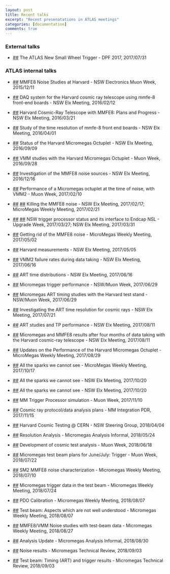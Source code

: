 ```yaml
---
layout: post
title: Recent talks
excerpt: "Recent presenatations in ATLAS meetings"
categories: [documentation]
comments: true
---
```


### External talks

* [##](https://indico.fnal.gov/event/11999/session/21/contribution/532) The ATLAS New Small Wheel Trigger - DPF 2017, 2017/07/31

### ATLAS internal talks

* [##](https://indico.cern.ch/event/465405/contributions/1972923/) MMFE8 Noise Studies at Harvard - NSW Electronics Muon Week, 2015/12/11

* [##](https://indico.cern.ch/event/496030/contributions/1174690/) DAQ system for the Harvard cosmic ray telescope using mmfe-8 front-end boards - NSW Elx Meeting, 2016/02/12

* [##](https://indico.cern.ch/event/512405/contributions/2025092/) Harvard Cosmic-Ray Telescope with MMFE8: Plans and Progress - NSW Elx Meeting, 2016/03/21

* [##](https://indico.cern.ch/event/514619/contributions/1193834/) Study of the time resolution of mmfe-8 front end boards - NSW Elx Meeting, 2016/04/01

* [##](https://indico.cern.ch/event/568367/contributions/2297572/) Status of the Harvard Micromegas Octuplet - NSW Elx Meeting, 2016/09/09

* [##](https://indico.cern.ch/event/570319/contributions/2309381/) VMM studies with the Harvard Micromegas Octuplet - Muon Week, 2016/09/28

* [##](https://indico.cern.ch/event/595040/contributions/2405012/) Investigation of the MMFE8 noise sources - NSW Elx Meeting, 2016/12/16

* [##](https://indico.cern.ch/event/609567/contributions/2463645/) Performance of a Micromegas octuplet at the time of noise, with VMM2 - Muon Week, 2017/02/10

* [##](https://indico.cern.ch/event/611204/contributions/2472762/) [##](https://indico.cern.ch/event/615169/contributions/2484576/) Killing the MMFE8 noise - NSW Elx Meeting, 2017/02/17; MicroMegas Weekly Meeting, 2017/02/21

* [##](https://indico.cern.ch/event/622488/contributions/2510913/) [##](https://indico.cern.ch/event/627058/contributions/2533906/) NSW trigger processor status and its interface to Endcap NSL - Upgrade Week, 2017/03/27; NSW Elx Meeting, 2017/03/31

* [##](https://indico.cern.ch/event/635931/contributions/2574148/) Getting rid of the MMFE8 noise - MicroMegas Weekly Meeting, 2017/05/02

* [##](https://indico.cern.ch/event/636381/contributions/2576333/) Harvard measurements - NSW Elx Meeting, 2017/05/05

* [##](https://indico.cern.ch/event/646829/contributions/2627397/) VMM2 failure rates during data taking - NSW Elx Meeting, 2017/06/16

* [##](https://indico.cern.ch/event/646829/contributions/2627411/) ART time distributions - NSW Elx Meeting, 2017/06/16

* [##](https://indico.cern.ch/event/647461/contributions/2632100/) Micromegas trigger performance - NSW/Muon Week, 2017/06/29

* [##](https://indico.cern.ch/event/647461/contributions/2632099/) Micromegas ART timing studies with the Harvard test stand - NSW/Muon Week, 2017/06/29

* [##](https://indico.cern.ch/event/655015/contributions/2668115/) Investigating the ART time resolution for cosmic rays - NSW Elx Meeting, 2017/07/21

* [##](https://indico.cern.ch/event/657848/contributions/2681363/) ART studies and TP performance - NSW Elx Meeting, 2017/08/11

* [##](https://indico.cern.ch/event/657848/contributions/2686248/) Micromegas and MMFE8 results after four months of data taking with the Harvard cosmic-ray telescope - NSW Elx Meeting, 2017/08/11

* [##](https://indico.cern.ch/event/661806/contributions/2701968/) Updates on the Performance of the Harvard Micromegas Octuplet - MicroMegas Weekly Meeting, 2017/08/29

* [##](https://indico.cern.ch/event/673405/contributions/2755296/) All the sparks we cannot see - MicroMegas Weekly Meeting, 2017/10/17

* [##](https://indico.cern.ch/event/672781/contributions/2752652/) All the sparks we cannot see - NSW Elx Meeting, 2017/10/20

* [##](https://indico.cern.ch/event/672781/contributions/2752652/) All the sparks we cannot see - NSW Elx Meeting, 2017/10/20

* [##](https://indico.cern.ch/event/675026/contributions/2769378/) MM Trigger Processor simulation - Muon Week, 2017/11/10

* [##](https://indico.cern.ch/event/671823/contributions/2780983/) Cosmic ray protocol/data analysis plans - MM Integration PDR, 2017/11/15

* [##](https://indico.cern.ch/event/717727/contributions/2955440/) Harvard Cosmic Testing @ CERN - NSW Steering Group, 2018/04/04

* [##](https://indico.cern.ch/event/730884/contributions/3014686/) Resolution Analysis - Micromegas Analysis Informal, 2018/05/24

* [##](https://indico.cern.ch/event/729918/contributions/3040805/) Development of cosmic test analysis - Muon Week, 2018/06/18

* [##](https://indico.cern.ch/event/734159/contributions/3039422/) Micromegas test beam plans for June/July: Trigger - Muon Week, 2018/07/22

* [##](https://indico.cern.ch/event/743025/contributions/3069669/) SM2 MMFE8 noise characterization - Micromegas Weekly Meeting, 2018/07/10

* [##](https://indico.cern.ch/event/746213/contributions/3084834/) Micromegas trigger data in the test beam - Micromegas Weekly Meeting, 2018/07/24

* [##](https://indico.cern.ch/event/748751/contributions/3099491/) PDO Calibration - Micromegas Weekly Meeting, 2018/08/07

* [##](https://indico.cern.ch/event/748751/contributions/3097052/) Test beam: Aspects which are not well understood - Micromegas Weekly Meeting, 2018/08/07

* [##](https://indico.cern.ch/event/752628/contributions/3119867/) MMFE8/VMM Noise studies with test-beam data - Micromegas Weekly Meeting, 2018/08/27

* [##](https://indico.cern.ch/event/753397/contributions/3123922/) Analysis Update - Micromegas Analysis Informal, 2018/08/30 

* [##](https://indico.cern.ch/event/746977/contributions/3105712/) Noise results - Micromegas Technical Review, 2018/09/03 

* [##](https://indico.cern.ch/event/746977/contributions/3105707/) Test beam: Timing (ART) and trigger results - Micromegas Technical Review, 2018/09/03 

